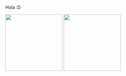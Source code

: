 Hola :D

<div>
  
  <img height="180em" src="https://github-readme-stats.vercel.app/api?username=Eduardo6446&show_icons=true&theme=radical"/>
  <img height="180em" src="https://github-readme-stats.vercel.app/api/top-langs/?username=Eduardo6446&theme=discord_old_blurple&hide=Cl"/>

</div>

